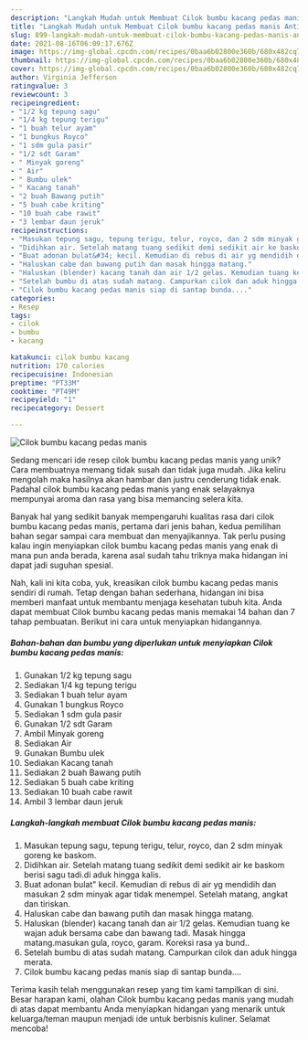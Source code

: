 ```yaml
---
description: "Langkah Mudah untuk Membuat Cilok bumbu kacang pedas manis Anti Gagal"
title: "Langkah Mudah untuk Membuat Cilok bumbu kacang pedas manis Anti Gagal"
slug: 899-langkah-mudah-untuk-membuat-cilok-bumbu-kacang-pedas-manis-anti-gagal
date: 2021-08-16T06:09:17.676Z
image: https://img-global.cpcdn.com/recipes/0baa6b02800e360b/680x482cq70/cilok-bumbu-kacang-pedas-manis-foto-resep-utama.jpg
thumbnail: https://img-global.cpcdn.com/recipes/0baa6b02800e360b/680x482cq70/cilok-bumbu-kacang-pedas-manis-foto-resep-utama.jpg
cover: https://img-global.cpcdn.com/recipes/0baa6b02800e360b/680x482cq70/cilok-bumbu-kacang-pedas-manis-foto-resep-utama.jpg
author: Virginia Jefferson
ratingvalue: 3
reviewcount: 3
recipeingredient:
- "1/2 kg tepung sagu"
- "1/4 kg tepung terigu"
- "1 buah telur ayam"
- "1 bungkus Royco"
- "1 sdm gula pasir"
- "1/2 sdt Garam"
- " Minyak goreng"
- " Air"
- " Bumbu ulek"
- " Kacang tanah"
- "2 buah Bawang putih"
- "5 buah cabe kriting"
- "10 buah cabe rawit"
- "3 lembar daun jeruk"
recipeinstructions:
- "Masukan tepung sagu, tepung terigu, telur, royco, dan 2 sdm minyak goreng ke baskom."
- "Didihkan air. Setelah matang tuang sedikit demi sedikit air ke baskom berisi sagu tadi.di aduk hingga kalis."
- "Buat adonan bulat&#34; kecil. Kemudian di rebus di air yg mendidih dan masukan 2 sdm minyak agar tidak menempel. Setelah matang, angkat dan tiriskan."
- "Haluskan cabe dan bawang putih dan masak hingga matang."
- "Haluskan (blender) kacang tanah dan air 1/2 gelas. Kemudian tuang ke wajan aduk bersama cabe dan bawang tadi. Masak hingga matang.masukan gula, royco, garam. Koreksi rasa ya bund.."
- "Setelah bumbu di atas sudah matang. Campurkan cilok dan aduk hingga merata."
- "Cilok bumbu kacang pedas manis siap di santap bunda...."
categories:
- Resep
tags:
- cilok
- bumbu
- kacang

katakunci: cilok bumbu kacang 
nutrition: 170 calories
recipecuisine: Indonesian
preptime: "PT33M"
cooktime: "PT49M"
recipeyield: "1"
recipecategory: Dessert

---
```



![Cilok bumbu kacang pedas manis](https://img-global.cpcdn.com/recipes/0baa6b02800e360b/680x482cq70/cilok-bumbu-kacang-pedas-manis-foto-resep-utama.jpg)

Sedang mencari ide resep cilok bumbu kacang pedas manis yang unik? Cara membuatnya memang tidak susah dan tidak juga mudah. Jika keliru mengolah maka hasilnya akan hambar dan justru cenderung tidak enak. Padahal cilok bumbu kacang pedas manis yang enak selayaknya mempunyai aroma dan rasa yang bisa memancing selera kita.



Banyak hal yang sedikit banyak mempengaruhi kualitas rasa dari cilok bumbu kacang pedas manis, pertama dari jenis bahan, kedua pemilihan bahan segar sampai cara membuat dan menyajikannya. Tak perlu pusing kalau ingin menyiapkan cilok bumbu kacang pedas manis yang enak di mana pun anda berada, karena asal sudah tahu triknya maka hidangan ini dapat jadi suguhan spesial.


Nah, kali ini kita coba, yuk, kreasikan cilok bumbu kacang pedas manis sendiri di rumah. Tetap dengan bahan sederhana, hidangan ini bisa memberi manfaat untuk membantu menjaga kesehatan tubuh kita. Anda dapat membuat Cilok bumbu kacang pedas manis memakai 14 bahan dan 7 tahap pembuatan. Berikut ini cara untuk menyiapkan hidangannya.

<!--inarticleads1-->

##### Bahan-bahan dan bumbu yang diperlukan untuk menyiapkan Cilok bumbu kacang pedas manis:

1. Gunakan 1/2 kg tepung sagu
1. Sediakan 1/4 kg tepung terigu
1. Sediakan 1 buah telur ayam
1. Gunakan 1 bungkus Royco
1. Sediakan 1 sdm gula pasir
1. Gunakan 1/2 sdt Garam
1. Ambil  Minyak goreng
1. Sediakan  Air
1. Gunakan  Bumbu ulek
1. Sediakan  Kacang tanah
1. Sediakan 2 buah Bawang putih
1. Sediakan 5 buah cabe kriting
1. Sediakan 10 buah cabe rawit
1. Ambil 3 lembar daun jeruk




<!--inarticleads2-->

##### Langkah-langkah membuat Cilok bumbu kacang pedas manis:

1. Masukan tepung sagu, tepung terigu, telur, royco, dan 2 sdm minyak goreng ke baskom.
1. Didihkan air. Setelah matang tuang sedikit demi sedikit air ke baskom berisi sagu tadi.di aduk hingga kalis.
1. Buat adonan bulat&#34; kecil. Kemudian di rebus di air yg mendidih dan masukan 2 sdm minyak agar tidak menempel. Setelah matang, angkat dan tiriskan.
1. Haluskan cabe dan bawang putih dan masak hingga matang.
1. Haluskan (blender) kacang tanah dan air 1/2 gelas. Kemudian tuang ke wajan aduk bersama cabe dan bawang tadi. Masak hingga matang.masukan gula, royco, garam. Koreksi rasa ya bund..
1. Setelah bumbu di atas sudah matang. Campurkan cilok dan aduk hingga merata.
1. Cilok bumbu kacang pedas manis siap di santap bunda....




Terima kasih telah menggunakan resep yang tim kami tampilkan di sini. Besar harapan kami, olahan Cilok bumbu kacang pedas manis yang mudah di atas dapat membantu Anda menyiapkan hidangan yang menarik untuk keluarga/teman maupun menjadi ide untuk berbisnis kuliner. Selamat mencoba!
